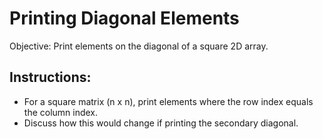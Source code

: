 # Printing Diagonal Elements
Objective: Print elements on the diagonal of a square 2D array.

## Instructions:
- For a square matrix (n x n), print elements where the row index equals the column index.
- Discuss how this would change if printing the secondary diagonal.